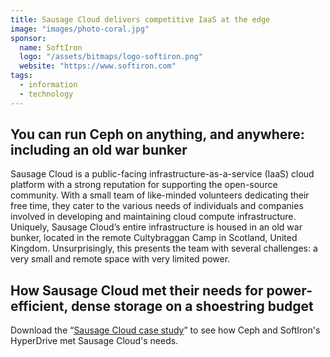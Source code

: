 ```yaml
---
title: Sausage Cloud delivers competitive IaaS at the edge
image: "images/photo-coral.jpg"
sponsor:
  name: SoftIron
  logo: "/assets/bitmaps/logo-softiron.png"
  website: "https://www.softiron.com"
tags:
  - information
  - technology
---
```


## You can run Ceph on anything, and anywhere: including an old war bunker

Sausage Cloud is a public-facing infrastructure-as-a-service (IaaS) cloud platform with a strong reputation for supporting the open-source community. With a small team of like-minded volunteers dedicating their free time, they cater to the various needs of individuals and companies involved in developing and maintaining cloud compute infrastructure. Uniquely, Sausage Cloud’s entire infrastructure is housed in an old war bunker, located in the remote Cultybraggan Camp in Scotland, United Kingdom. Unsurprisingly, this presents the team with several challenges: a very small and remote space with very limited power.

## How Sausage Cloud met their needs for power-efficient, dense storage on a shoestring budget

Download the “[Sausage Cloud case study](https://bit.ly/SoftIronForIaaS)” to see how Ceph and SoftIron's HyperDrive met Sausage Cloud's needs.
